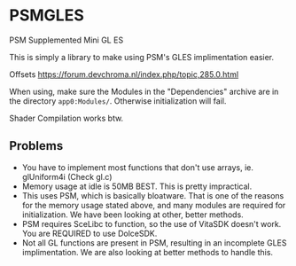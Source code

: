 # PSMGLES
PSM Supplemented Mini GL ES

This is simply a library to make using PSM's GLES implimentation easier.

Offsets https://forum.devchroma.nl/index.php/topic,285.0.html

When using, make sure the Modules in the "Dependencies" archive are in the directory `app0:Modules/`. Otherwise initialization will fail.

Shader Compilation works btw.

## Problems
- You have to implement most functions that don't use arrays, ie. glUniform4i (Check gl.c)
- Memory usage at idle is 50MB BEST. This is pretty impractical.
- This uses PSM, which is basically bloatware. That is one of the reasons for the memory usage stated above, and many modules are required for initialization. We have been looking at other, better methods.
- PSM requires SceLibc to function, so the use of VitaSDK doesn't work. You are REQUIRED to use DolceSDK.
- Not all GL functions are present in PSM, resulting in an incomplete GLES implimentation. We are also looking at better methods to handle this.
